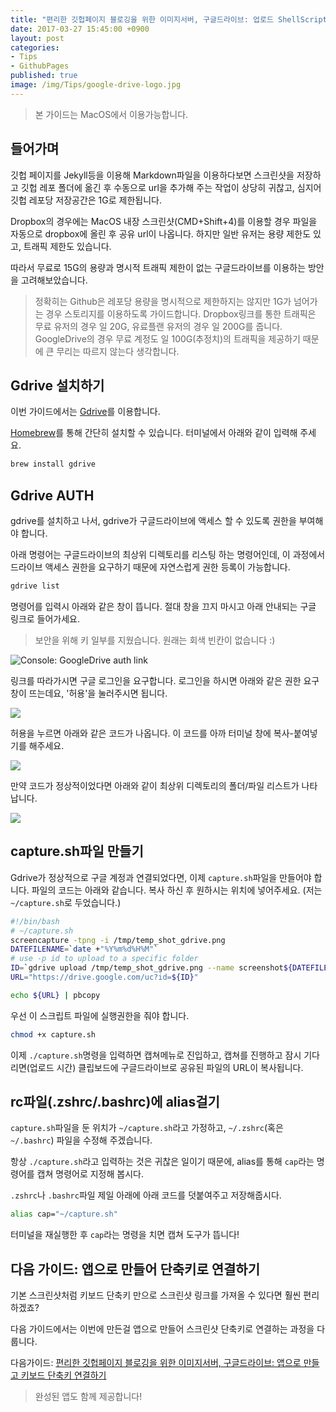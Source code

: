 ```yaml
---
title: "편리한 깃헙페이지 블로깅을 위한 이미지서버, 구글드라이브: 업로드 ShellScript편"
date: 2017-03-27 15:45:00 +0900
layout: post
categories:
- Tips
- GithubPages
published: true
image: /img/Tips/google-drive-logo.jpg
---
```


> 본 가이드는 MacOS에서 이용가능합니다.

## 들어가며

깃헙 페이지를 Jekyll등을 이용해 Markdown파일을 이용하다보면 스크린샷을 저장하고 깃헙 레포 폴더에 옮긴 후 수동으로 url을 추가해 주는 작업이 상당히 귀찮고, 심지어 깃헙 레포당 저장공간은 1G로 제한됩니다. 

Dropbox의 경우에는 MacOS 내장 스크린샷(CMD+Shift+4)를 이용할 경우 파일을 자동으로 dropbox에 올린 후 공유 url이 나옵니다. 하지만 일반 유저는 용량 제한도 있고, 트래픽 제한도 있습니다.

따라서 무료로 15G의 용량과 명시적 트래픽 제한이 없는 구글드라이브를 이용하는 방안을 고려해보았습니다.

> 정확히는 Github은 레포당 용량을 명시적으로 제한하지는 않지만 1G가 넘어가는 경우 스토리지를 이용하도록 가이드합니다. Dropbox링크를 통한 트래픽은 무료 유저의 경우 일 20G, 유료플랜 유저의 경우 일 200G를 줍니다. GoogleDrive의 경우 무료 계정도 일 100G(추정치)의 트래픽을 제공하기 때문에 큰 무리는 따르지 않는다 생각합니다.

## Gdrive 설치하기

이번 가이드에서는 [Gdrive](https://github.com/prasmussen/gdrive)를 이용합니다.

[Homebrew](https://brew.sh/)를 통해 간단히 설치할 수 있습니다. 터미널에서 아래와 같이 입력해 주세요.

```sh
brew install gdrive
```

## Gdrive AUTH

gdrive를 설치하고 나서, gdrive가 구글드라이브에 액세스 할 수 있도록 권한을 부여해야 합니다. 

아래 명령어는 구글드라이브의 최상위 디렉토리를 리스팅 하는 명령어인데, 이 과정에서 드라이브 액세스 권한을 요구하기 때문에 자연스럽게 권한 등록이 가능합니다.

```sh
gdrive list
```

명령어를 입력시 아래와 같은 창이 뜹니다. 절대 창을 끄지 마시고 아래 안내되는 구글 링크로 들어가세요.

> 보안을 위해 키 일부를 지웠습니다. 원래는 회색 빈칸이 없습니다 :)

![Console: GoogleDrive auth link](https://www.dropbox.com/s/60qcsi8agd3zqjl/%EC%8A%A4%ED%81%AC%EB%A6%B0%EC%83%B7%202017-03-27%2016.02.26.png?dl=1)

링크를 따라가시면 구글 로그인을 요구합니다. 로그인을 하시면 아래와 같은 권한 요구 창이 뜨는데요, '허용'을 눌러주시면 됩니다.

![](https://www.dropbox.com/s/miin81iiovnj4cs/%EC%8A%A4%ED%81%AC%EB%A6%B0%EC%83%B7%202017-03-27%2016.03.21.png?dl=1)

허용을 누르면 아래와 같은 코드가 나옵니다. 이 코드를 아까 터미널 창에 복사-붙여넣기를 해주세요.

![](https://www.dropbox.com/s/5n8nmdgvgoj7gim/%EC%8A%A4%ED%81%AC%EB%A6%B0%EC%83%B7%202017-03-27%2016.04.52.png?dl=1)

만약 코드가 정상적이었다면 아래와 같이 최상위 디렉토리의 폴더/파일 리스트가 나타납니다.

![](https://www.dropbox.com/s/jbjehz3cc23ns5c/%EC%8A%A4%ED%81%AC%EB%A6%B0%EC%83%B7%202017-03-27%2016.08.40.png?dl=1)

## capture.sh파일 만들기

Gdrive가 정상적으로 구글 계정과 연결되었다면, 이제 `capture.sh`파일을 만들어야 합니다. 파일의 코드는 아래와 같습니다. 복사 하신 후 원하시는 위치에 넣어주세요. (저는 `~/capture.sh`로 두었습니다.)

```sh
#!/bin/bash
# ~/capture.sh
screencapture -tpng -i /tmp/temp_shot_gdrive.png
DATEFILENAME=`date +"%Y%m%d%H%M"`
# use -p id to upload to a specific folder
ID=`gdrive upload /tmp/temp_shot_gdrive.png --name screenshot${DATEFILENAME}.png --share | egrep "^Uploaded" | awk '{print $2}'`
URL="https://drive.google.com/uc?id=${ID}"

echo ${URL} | pbcopy
```

우선 이 스크립트 파일에 실행권한을 줘야 합니다.

```sh
chmod +x capture.sh
```

이제 `./capture.sh`명령을 입력하면 캡쳐메뉴로 진입하고, 캡쳐를 진행하고 잠시 기다리면(업로드 시간) 클립보드에 구글드라이브로 공유된 파일의 URL이 복사됩니다.

## rc파일(.zshrc/.bashrc)에 alias걸기

`capture.sh`파일을 둔 위치가 `~/capture.sh`라고 가정하고, `~/.zshrc`(혹은`~/.bashrc`) 파일을 수정해 주겠습니다.

항상 `./capture.sh`라고 입력하는 것은 귀찮은 일이기 때문에, alias를 통해 `cap`라는 명령어를 캡쳐 명령어로 지정해 봅시다.

`.zshrc`나 `.bashrc`파일 제일 아래에 아래 코드를 덧붙여주고 저장해줍시다.

```sh
alias cap="~/capture.sh"
```

터미널을 재실행한 후 `cap`라는 명령을 치면 캡쳐 도구가 뜹니다!

## 다음 가이드: 앱으로 만들어 단축키로 연결하기

기본 스크린샷처럼 키보드 단축키 만으로 스크린샷 링크를 가져올 수 있다면 훨씬 편리하겠죠?

다음 가이드에서는 이번에 만든걸 앱으로 만들어 스크린샷 단축키로 연결하는 과정을 다룹니다.

다음가이드: [편리한 깃헙페이지 블로깅을 위한 이미지서버, 구글드라이브: 앱으로 만들고 키보드 단축키 연결하기](/2017/03/28/Make-Capture-to-GDrive-App/)

> 완성된 앱도 함께 제공합니다!
